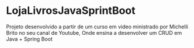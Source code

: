 # LojaLivrosJavaSprintBoot
Projeto desenvolvido a partir de um curso em video ministrado por Michelli Brito no seu canal de Youtube, Onde ensina a desenvolver um CRUD em Java + Spring Boot
